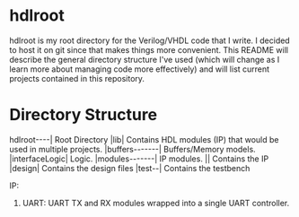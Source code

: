 hdlroot
=======

hdlroot is my root directory for the Verilog/VHDL code that I write. I decided to host it on git since that makes
things more convenient. This README will describe the general directory structure I've used (which will change as
I learn more about managing code more effectively) and will list current projects contained in this repository.

Directory Structure
===================

hdlroot----|  Root Directory
           |lib|  Contains HDL modules (IP) that would be used in multiple projects.
               |buffers-------|  Buffers/Memory models.
               |interfaceLogic|  Logic.
               |modules-------|  IP modules.
                              |<module name>| Contains the IP <module name>
                                            |design| Contains the design files
                                            |test--| Contains the testbench
                    

IP:
   1. UART: UART TX and RX modules wrapped into a single UART controller.

